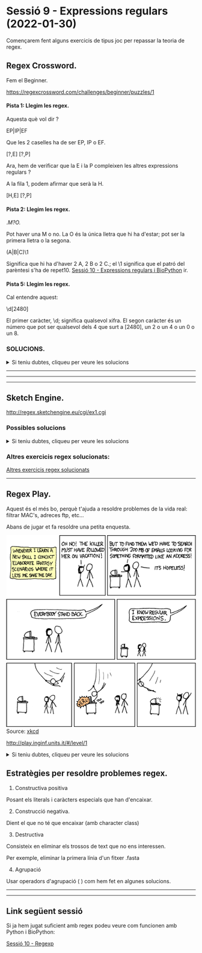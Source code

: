 # Sessió 9 - Expressions regulars (2022-01-30)

Començarem fent alguns exercicis de tipus joc per repassar la teoria de regex.

## Regex Crossword.

Fem el Beginner.

https://regexcrossword.com/challenges/beginner/puzzles/1


#### Pista 1: Llegim les regex.

Aquesta què vol dir ? 

EP|IP|EF 

Que les 2 caselles ha de ser EP, IP o EF.

[?,E]
[?,P]

Ara, hem de verificar que la E i la P compleixen les altres 
expressions regulars ? 

A la fila 1, podem afirmar que serà la H.

[H,E]
[?,P]

#### Pista 2: Llegim les regex.

.*M?O.*

Pot haver una M o no.
La O és la única lletra que hi ha d'estar; pot ser la primera lletra o la segona.

(A|B|C)\1

Significa que hi ha d'haver 2 A, 2 B o 2 C.; el \1 significa que el 
patró del parèntesi s'ha de repet10. [Sessió 10 - Expressions regulars i BioPython](./UF2_Sessionsx10_Bioregexps/readme.md)
ir.

#### Pista 5: Llegim les regex.

Cal entendre aquest:

\d[2480]

El primer caràcter, \d; significa qualsevol xifra.
El segon caràcter és un número que pot ser qualsevol dels 4 que surt a [2480], un 2 o un 4 o un 0 o un 8.


### SOLUCIONS.
<details>
  <summary>Si teniu dubtes, cliqueu per veure les solucions</summary
  
  #### SOLUCIÓ 1. Cançó Help dels Beatles.
    [H,E]
    [L,P]

  #### SOLUCIÓ 2. 
    [B,O]
    [B,E]

  #### SOLUCIÓ 5. 
    [1,9]
    [8,4]

</details>

<hr/>
<hr/>

<hr/>


## Sketch Engine.

http://regex.sketchengine.eu/cgi/ex1.cgi

### Possibles solucions 

<details>
<summary>Si teniu dubtes, cliqueu per veure les solucions</summary
  

Ex1.
![[regex-ex1-g2.png]](./img/regex-ex1-g2.png "regex-ex1-g2.png")

### (pi|sp|sl)

### .p.+|pit

La millor solució no és la més curta sinó la més clara; en aquest cas seria:
### (pi|sp|sl)

Possibles solucions Ex2:

http://regex.sketchengine.eu/cgi/ex2.cgi

### [arts7]ap|ap[ot]

Però encara millor:

### ap.[th]

Primeres lletres ap, tercera lletra pot ser qualsevol, 4a lletra la t o la h. 

#### Ex3, solucions.

### af..[fak ]

#### Ex4.

[^\w] = \W

</details>

### Altres exercicis regex solucionats:

[Altres exercicis regex solucionats](./solucions-4exercicis-regex/readme.md)

<hr/>

## Regex Play.

Aquest és el més bo, perquè t'ajuda a resoldre problemes de la vida real: filtrar MAC's, adreces ftp, etc...

Abans de jugar et fa resoldre una petita enquesta.

![[regular_expressions.png]](./img/regular_expressions.png "regular_expressions.png")
Source: [xkcd](https://xkcd.com/208/)

http://play.inginf.units.it/#/level/1


<details>
<summary>Si teniu dubtes, cliqueu per veure les solucions</summary
  
Ex2.

### ([0-9a-f][0-9a-f]:?){6}

Per seleccionar les adreces MAC, optem per seleccionar 2 digits hexadecimals.
[0-9a-f]{2}

La MAC consta de 5 grups de 2 hexadecimals separats


Ex3.

### [a-z].*(FreeBSD.org/pub/FreeBSD/)

### ftp://[^ ]{1,}
### ftp://[\S]{1,}

ftp seguit de 1 o més caràcters que no siguin un espai [^ ]

Ex4. 

### .{1,}?\$

Això el que fa és trobar els símbols $

Per aconseguir que el comportament de la regex .{1,} no sigui greedy i sigui lazy, posem un interrogant al costat. Això ho fem per a què pari just quan es compleix la condició i que no segueixi; la qual cosa en aquest exercici fa que la solució sigui més eficent.

Eviteu els quantificadors de 0 a N com el * i {0,} si és possible.

Un altre exemple:
https://stackoverflow.com/questions/2301285/what-do-lazy-and-greedy-mean-in-the-context-of-regular-expressions

Ex5. 

Possibles solucions

#### (([0-2]?[0-9]{2})\.){3}([0-2]?[0-9]{2})

#### \d+\.\d+\.\d+\d\.+\d+

#### (\d{1,3}\.)\d

Ex6.

#### href=(['"]).+?\1  = href=(['"]).{1,}?\1

L'href l'obrim amb comes simples o dobles. 
Després, capturarem qualsevol caràcter de forma lazy (sinó continuaria buscant i no seria correcte)
fins arribar de nou a trobar ' o " (\1) que tanca l'href.

Ex7.

### http://[a-zA-Z0-9/_=?;.~&:-]*[a-zA-Z0-9/]

### (http[^\s\<\>]{1,}[^\.\<\>\s=])
### (http:\S{1,})(\d|\w|/)

La segona i tercera segueixen la estratègia negativa.

### http://[^ >]+[\w/]

Ex8. 

### (<h\d\s?).+(</h\d>)

### <h.*>
### <h.*
### <h\d.*>

Com funcionen aquestes tan curtes ?

. -> Agafa qualsevol caràcter excepte salts de línia

Versió optimitzada amb back references '\1' i lazy quantifier (més eficient) '.*?'

### <(h\d).*?</\1>


Ex9.

### \(?\d{3}[.)/]?[-\s]?\d{3}[.-]\d{4}

General, la més interessant.

### \(734\) \d{3}[\s\W]\d{3,4}|734.\d{3}.\d{3,4}|800.\d{3}-\d{3,4}

Molt específica.

</details>

## Estratègies per resoldre problemes regex.

1. Constructiva positiva
   
Posant els literals i caràcters especials que han d'encaixar. 

2. Construcció negativa.
   
Dient el que no té que encaixar (amb character class)

3. Destructiva

Consisteix en eliminar els trossos de text que no ens interessen.

Per exemple, eliminar la primera línia d'un fitxer .fasta

4. Agrupació

Usar operadors d'agrupació ( ) com hem fet en algunes solucions.

<hr/>
<hr/>

## Link següent sessió

Si ja hem jugat suficient amb regex podeu veure com funcionen amb Python i BioPython:

[Sessió 10 - Regexp](./UF2_Sessionsx10_Bioregexps/readme.md)